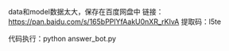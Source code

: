 
data和model数据太大，保存在百度网盘中
链接：https://pan.baidu.com/s/165bPPlYfAakU0nXR_rKIvA 
提取码：l5te 


代码执行：python answer_bot.py
